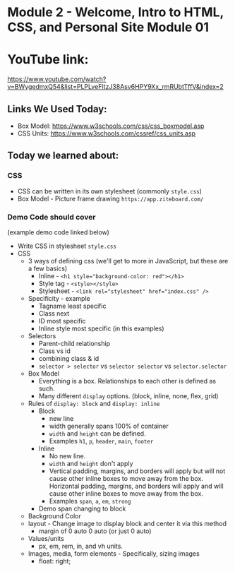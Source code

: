 # Module 2 - Welcome, Intro to HTML, CSS, and Personal Site Module 01

# YouTube link: 
https://www.youtube.com/watch?v=BWygedmxQ54&list=PLPLveFltzJ38Asv6HPY9Xx_rmRUbtTffV&index=2

## Links We Used Today:
- Box Model: https://www.w3schools.com/css/css_boxmodel.asp
- CSS Units: https://www.w3schools.com/cssref/css_units.asp

## Today we learned about:

### CSS
- CSS can be written in its own stylesheet (commonly `style.css`)
- Box Model - Picture frame drawing `https://app.ziteboard.com/`

### Demo Code should cover
(example demo code linked below)

- Write CSS in stylesheet `style.css`
- CSS
  - 3 ways of defining css (we'll get to more in JavaScript, but these are a few basics)
    - Inline - `<h1 style="background-color: red"></h1>`
    - Style tag - `<style></style>`
    - Stylesheet - `<link rel="stylesheet" href="index.css" />`
  - Specificity - example
    - Tagname least specific
    - Class next
    - ID most specific
    - Inline style most specific (in this examples)
  - Selectors
    - Parent-child relationship
    - Class vs id
    - combining class & id
    - `selector > selector` vs `selector selector` vs `selector.selector`
  - Box Model
    - Everything is a box.  Relationships to each other is defined as such.
    - Many different `display` options. (block, inline, none, flex, grid)
  - Rules of `display: block` and `display: inline`
    - Block
      - new line
      - width generally spans 100% of container
      - `width` and `height` can be defined.
      - Examples `h1`, `p`, `header`, `main`, `footer`
    - Inline
      - No new line.
      - `width` and `height` don't apply
      - Vertical padding, margins, and borders will apply but will not cause other inline boxes to move away from the box.
      Horizontal padding, margins, and borders will apply and will cause other inline boxes to move away from the box.
      - Examples `span`, `a`, `em`, `strong`
    - Demo span changing to block
  - Background Color
  - layout - Change image to display block and center it via this method
    -  margin of 0 auto 0 auto (or just 0 auto)
  - Values/units
    - px, em, rem, in, and vh units.
  - Images, media, form elements - Specifically, sizing images
    - float: right;